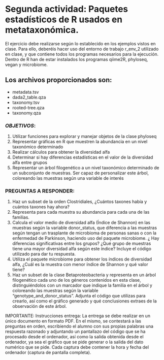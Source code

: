 # **Segunda actividad**: Paquetes estadísticos de R usados en metataxonómica.

El ejercicio debe realizarse según lo establecido en los ejemplos vistos en clase. Para ello, deberéis hacer uso del entorno de trabajo r_env_2 utilizado en clase, y que contiene todos los programas necesarios para la ejecución. Dentro de R han de estar instalados los programas qiime2R, phyloseq, vegan y microbiome.
 
 
## **Los   archivos proporcionados son**:

- metadata.tsv
- dada2_table.qza
- taxonomy.tsv
- rooted-tree.qza
- taxonomy.qza

### ***OBJETIVOS***: 

1. Utilizar funciones para explorar y manejar objetos de la clase phyloseq 
2. Representar gráficas en R que muestren la abundancia en un nivel taxonómico determinado
3. Realizar cálculos para obtener la diversidad alfa 
4. Determinar si hay diferencias estadísticas en el valor de la diversidad alfa entre grupos
5. Representar un árbol filogenético a un nivel taxonómico determinado de un subconjunto de muestras. Ser capaz de personalizar este árbol, coloreando las muestras según una variable de interés

### **PREGUNTAS A RESPONDER**:

1. Haz un subset de la orden Clostridiales, ¿Cuántos taxones había y cuántos taxones hay ahora?
2. Representa para cada muestra su abundancia para cada una de las familias.
3. Calcula el valor medio de diversidad alfa (Índice de Shannon) en las muestras según la variable donor_status, que diferencia a las muestras según tengan un trasplante de microbioma de personas sanas o con la enfermedad de Parkinson, haciendo uso del paquete microbiome. ¿ Hay diferencias significativas entre los grupos? ¿Qué grupo de muestras tiene una mayor diversidad alfa según este índice? Incluye el código utilizado para dar tu respuesta.
4. Utiliza el paquete microbiome para obtener los índices de diversidad alfa, ¿Cuál es la muestra con menor índice de Shannon y qué valor tiene?
5. Haz un subset de la clase Betaproteobacteria y representa en un árbol filogenético cada uno de los géneros contenidos en esta clase, distinguiéndolos con un marcador que indique la familia en el árbol y coloreando las muestras según la variable “genotype_and_donor_status”. Adjunta el código que utilizas para crearlo, así como el gráfico generado y qué conclusiones extraes de la observación de este árbol. 

IMPORTANTE: Instrucciones entrega:
La entrega se debe realizar en un único documento en formato PDF. En el mismo, se contestará a las preguntas en orden, escribiendo el alumno con sus propias palabras una respuesta razonado y adjuntando un pantallazo del código que se ha procesado desde el ordenador, así como la salida obtenida desde el ordenador, ya sea el gráfico que se pide generar o la salida del dato numérico que se pide. Cada captura debe contener la hora y fecha del ordenador (captura de pantalla completa). 